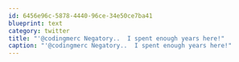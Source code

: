 ```yaml
---
id: 6456e96c-5878-4440-96ce-34e50ce7ba41
blueprint: text
category: twitter
title: "'@codingmerc Negatory..  I spent enough years here!"
caption: "'@codingmerc Negatory..  I spent enough years here!"
---
```

